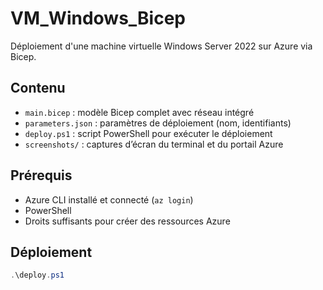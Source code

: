 # VM_Windows_Bicep

Déploiement d'une machine virtuelle Windows Server 2022 sur Azure via Bicep.

## Contenu

- `main.bicep` : modèle Bicep complet avec réseau intégré
- `parameters.json` : paramètres de déploiement (nom, identifiants)
- `deploy.ps1` : script PowerShell pour exécuter le déploiement
- `screenshots/` : captures d’écran du terminal et du portail Azure

## Prérequis

- Azure CLI installé et connecté (`az login`)
- PowerShell
- Droits suffisants pour créer des ressources Azure

## Déploiement

```powershell
.\deploy.ps1
